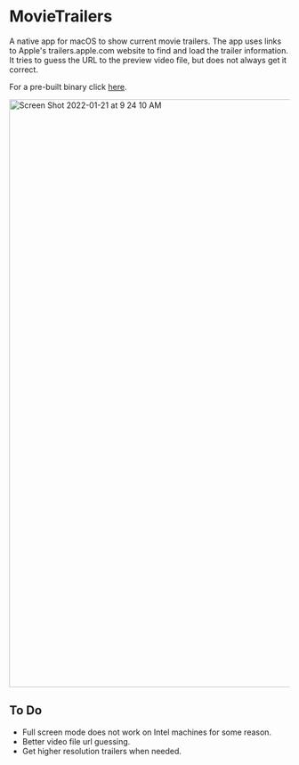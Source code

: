# MovieTrailers

A native app for macOS to show current movie trailers. The app uses links to Apple's trailers.apple.com website to find and load the trailer information. It tries to guess the URL to the preview video file, but does not always get it correct.

For a pre-built binary click [here](https://robdodson.net/MovieTrailers/downloads/MovieTrailers.dmg).

<img width="1055" alt="Screen Shot 2022-01-21 at 9 24 10 AM" src="https://user-images.githubusercontent.com/16143864/150572161-84ccdc4b-3b1e-44bd-891c-cacc7c605564.png">

## To Do
- Full screen mode does not work on Intel machines for some reason.
- Better video file url guessing.
- Get higher resolution trailers when needed.
